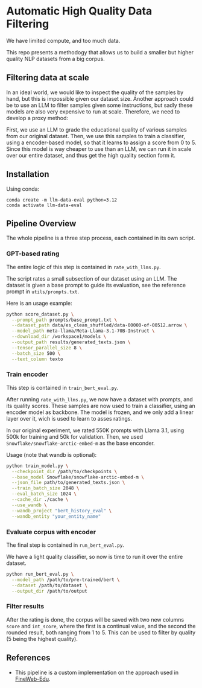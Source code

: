 # Automatic High Quality Data Filtering

We have limited compute, and too much data.

This repo presents a methodogy that allows us to build a smaller but higher quality NLP datasets from a big corpus.

## Filtering data at scale

In an ideal world, we would like to inspect the quality of the samples by hand, but this is impossible given our dataset size. Another approach could be to use an LLM to filter samples given some instructions, but sadly these models are also very expensive to run at scale. Therefore, we need to develop a proxy method:

First, we use an LLM to grade the educational quality of various samples from our original dataset. Then, we use this samples to train a classifier, using a encoder-based model, so that it learns to assign a score from 0 to 5. Since this model is way cheaper to use than an LLM, we can run it in scale over our entire dataset, and thus get the high quality section form it.

## Installation

Using conda:

```terminal
conda create -m llm-data-eval python=3.12
conda activate llm-data-eval
```

## Pipeline Overview

The whole pipeline is a three step process, each contained in its own script.


### GPT-based rating

The entire logic of this step is contained in `rate_with_llms.py`.

The script rates a small subsection of our dataset using an LLM. The dataset is given a base prompt to guide its evaluation, see the reference prompt in `utils/prompts.txt`.

Here is an usage example:

```bash
python score_dataset.py \
  --prompt_path prompts/base_prompt.txt \
  --dataset_path data/es_clean_shuffled/data-00000-of-00512.arrow \
  --model_path meta-llama/Meta-Llama-3.1-70B-Instruct \
  --download_dir /workspace1/models \
  --output_path results/generated_texts.json \
  --tensor_parallel_size 8 \
  --batch_size 500 \
  --text_column texto
```

### Train encoder

This step is contained in `train_bert_eval.py`.

After running `rate_with_llms.py`, we now have a dataset with prompts, and its quality scores. These samples are now used to train a classifier, using an encoder model as backbone. The model is frozen, and we only add a linear layer over it, wich is used to learn to asses ratings.

In our original experiment, we rated 550K prompts with Llama 3.1, using 500k for training and 50k for validation. Then, we used `Snowflake/snowflake-arctic-embed-m` as the base enconder.

Usage (note that wandb is optional):
```bash
python train_model.py \
  --checkpoint_dir /path/to/checkpoints \
  --base_model Snowflake/snowflake-arctic-embed-m \
  --json_file path/to/generated_texts.json \
  --train_batch_size 2048 \
  --eval_batch_size 1024 \
  --cache_dir ./cache \
  --use_wandb \
  --wandb_project "bert_history_eval" \
  --wandb_entity "your_entity_name"
```

### Evaluate corpus with encoder

The final step is contained in `run_bert_eval.py`.

We have a light quality classifier, so now is time to run it over the entire dataset.

```bash
python run_bert_eval.py \
  --model_path /path/to/pre-trained/bert \
  --dataset /path/to/dataset \
  --output_dir /path/to/output
```

### Filter results

After the rating is done, the corpus will be saved with two new columns `score` and `int_score`, where the first is a continual value, and the second the rounded result, both ranging from 1 to 5. This can be used to filter by quality (5 being the highest quality).

## References

- This pipeline is a custom implementation on the approach used in [FineWeb-Edu](https://huggingface.co/spaces/HuggingFaceFW/blogpost-fineweb-v1).
